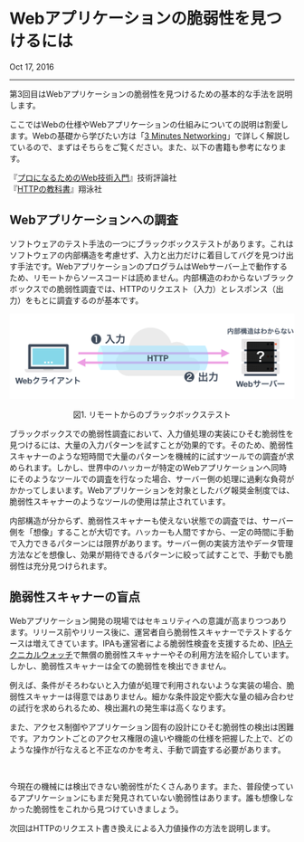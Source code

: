 # Webアプリケーションの脆弱性を見つけるには

<p class="modest" align="left">Oct 17, 2016</p>

---

第3回目はWebアプリケーションの脆弱性を見つけるための基本的な手法を説明します。

ここではWebの仕様やWebアプリケーションの仕組みについての説明は割愛します。Webの基礎から学びたい方は「[3 Minutes Networking](http://www5e.biglobe.ne.jp/aji/3min/70.html)」で詳しく解説しているので、まずはそちらをご覧ください。また、以下の書籍も参考になります。

『[プロになるためのWeb技術入門](https://gihyo.jp/book/2010/978-4-7741-4235-7)』技術評論社  
『[HTTPの教科書](https://www.shoeisha.co.jp/book/detail/9784798126258)』翔泳社

## Webアプリケーションへの調査

ソフトウェアのテスト手法の一つにブラックボックステストがあります。これはソフトウェアの内部構造を考慮せず、入力と出力だけに着目してバグを見つけ出す手法です。WebアプリケーションのプログラムはWebサーバー上で動作するため、リモートからソースコードは読めません。内部構造のわからないブラックボックスでの脆弱性調査では、HTTPのリクエスト（入力）とレスポンス（出力）をもとに調査するのが基本です。

<p align="center"><img src="/assets/2016/intro_to_ethical_hacker_3/e3_figure1.png" alt="figure1"></p>
<p class="modest" align="center">図1. リモートからのブラックボックステスト</p>

ブラックボックスでの脆弱性調査において、入力値処理の実装にひそむ脆弱性を見つけるには、大量の入力パターンを試すことが効果的です。そのため、脆弱性スキャナーのような短時間で大量のパターンを機械的に試すツールでの調査が求められます。しかし、世界中のハッカーが特定のWebアプリケーションへ同時にそのようなツールでの調査を行なった場合、サーバー側の処理に過剰な負荷がかかってしまいます。Webアプリケーションを対象としたバグ報奨金制度では、脆弱性スキャナーのようなツールの使用は禁止されています。

内部構造が分からず、脆弱性スキャナーも使えない状態での調査では、サーバー側を「想像」することが大切です。ハッカーも人間ですから、一定の時間に手動で入力できるパターンには限界があります。サーバー側の実装方法やデータ管理方法などを想像し、効果が期待できるパターンに絞って試すことで、手動でも脆弱性は充分見つけられます。

## 脆弱性スキャナーの盲点

Webアプリケーション開発の現場ではセキュリティへの意識が高まりつつあります。リリース前やリリース後に、運営者自ら脆弱性スキャナーでテストするケースは増えてきています。IPAも運営者による脆弱性検査を支援するため、[IPAテクニカルウォッチ](https://www.ipa.go.jp/security/technicalwatch/20160928-2.html)で無償の脆弱性スキャナーやその利用方法を紹介しています。しかし、脆弱性スキャナーは全ての脆弱性を検出できません。

例えば、条件がそろわないと入力値が処理で利用されないような実装の場合、脆弱性スキャナーは得意ではありません。細かな条件設定や膨大な量の組み合わせの試行を求められるため、検出漏れの発生率は高くなります。

また、アクセス制御やアプリケーション固有の設計にひそむ脆弱性の検出は困難です。アカウントごとのアクセス権限の違いや機能の仕様を把握した上で、どのような操作が行なえると不正なのかを考え、手動で調査する必要があります。

<br>

今現在の機械には検出できない脆弱性がたくさんあります。また、普段使っているアプリケーションにもまだ発見されていない脆弱性はあります。誰も想像しなかった脆弱性をこれから見つけていきましょう。

次回はHTTPのリクエスト書き換えによる入力値操作の方法を説明します。
